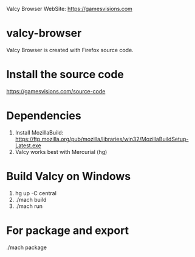 Valcy Browser WebSite: https://gamesvisions.com

# valcy-browser
Valcy Browser is created with Firefox source code.

# Install the source code
https://gamesvisions.com/source-code

# Dependencies
1) Install MozillaBuild: https://ftp.mozilla.org/pub/mozilla/libraries/win32/MozillaBuildSetup-Latest.exe
2) Valcy works best with Mercurial (hg)

# Build Valcy on Windows 
1) hg up -C central
2) ./mach build
3) ./mach run

# For package and export
./mach package
